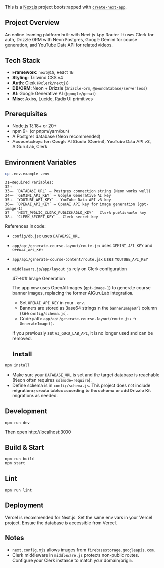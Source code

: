 This is a [Next.js](https://nextjs.org) project bootstrapped with [`create-next-app`](https://github.com/vercel/next.js/tree/canary/packages/create-next-app).

## Project Overview

An online learning platform built with Next.js App Router. It uses Clerk for auth, Drizzle ORM with Neon Postgres, Google Gemini for course generation, and YouTube Data API for related videos.

## Tech Stack

- **Framework**: `next@15`, React 18
- **Styling**: Tailwind CSS v4
- **Auth**: Clerk (`@clerk/nextjs`)
- **DB/ORM**: Neon + Drizzle (`drizzle-orm`, `@neondatabase/serverless`)
- **AI**: Google Generative AI (`@google/genai`)
- **Misc**: Axios, Lucide, Radix UI primitives

## Prerequisites

- Node.js 18.18+ or 20+
- npm 9+ (or pnpm/yarn/bun)
- A Postgres database (Neon recommended)
- Accounts/keys for: Google AI Studio (Gemini), YouTube Data API v3, AIGuruLab, Clerk

## Environment Variables


```bash
cp .env.example .env
```

    31→Required variables:
    32→
    33→- `DATABASE_URL` – Postgres connection string (Neon works well)
    34→- `GEMINI_API_KEY` – Google Generative AI key
    35→- `YOUTUBE_API_KEY` – YouTube Data API v3 key
    36→- `OPENAI_API_KEY` – OpenAI API key for image generation (gpt-image-1)
    37→- `NEXT_PUBLIC_CLERK_PUBLISHABLE_KEY` – Clerk publishable key
    38→- `CLERK_SECRET_KEY` – Clerk secret key

References in code:

- `config/db.jsx` uses `DATABASE_URL`
- `app/api/generate-course-layout/route.jsx` uses `GEMINI_API_KEY` and `OPENAI_API_KEY`
- `app/api/generate-course-content/route.jsx` uses `YOUTUBE_API_KEY`
- `middleware.js`/`app/layout.js` rely on Clerk configuration

    47→## Image Generation

    The app now uses OpenAI Images (`gpt-image-1`) to generate course banner images, replacing the former AIGuruLab integration.

    - Set `OPENAI_API_KEY` in your `.env`.
    - Banners are stored as Base64 strings in the `bannerImageUrl` column (see `config/schema.js`).
    - Code path: `app/api/generate-course-layout/route.jsx` → `GenerateImage()`.

    If you previously set `AI_GURU_LAB_API`, it is no longer used and can be removed.

    ## Install

```bash
npm install
```

- Make sure your `DATABASE_URL` is set and the target database is reachable (Neon often requires `sslmode=require`).
- Define schema is in `config/schema.js`. This project does not include migrations; create tables according to the schema or add Drizzle Kit migrations as needed.

## Development

```bash
npm run dev
```

Then open http://localhost:3000

## Build & Start

```bash
npm run build
npm start
```

## Lint

```bash
npm run lint
```

## Deployment

Vercel is recommended for Next.js. Set the same env vars in your Vercel project. Ensure the database is accessible from Vercel.

## Notes

- `next.config.mjs` allows images from `firebasestorage.googleapis.com`.
- Clerk middleware in `middleware.js` protects non-public routes. Configure your Clerk instance to match your domain/origin.
